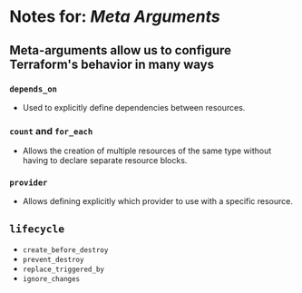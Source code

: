 # Notes for: _Meta Arguments_

## Meta-arguments allow us to configure Terraform's behavior in many ways


### `depends_on`
- Used to explicitly define dependencies between resources.

### `count` and `for_each`
- Allows the creation of multiple resources of the same type without having to declare separate resource blocks.  

### `provider`
- Allows defining explicitly which provider to use with a specific resource. 

## `lifecycle`
- `create_before_destroy`
- `prevent_destroy`
- `replace_triggered_by`
- `ignore_changes`